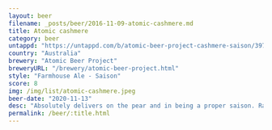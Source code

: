 ```yaml
---
layout: beer
filename: _posts/beer/2016-11-09-atomic-cashmere.md
title: Atomic cashmere
category: beer
untappd: "https://untappd.com/b/atomic-beer-project-cashmere-saison/3977199"
country: "Australia"
brewery: "Atomic Beer Project"
breweryURL: "/brewery/atomic-beer-project.html"
style: "Farmhouse Ale - Saison"
score: 8
img: /img/list/atomic-cashmere.jpeg
beer-date: "2020-11-13"
desc: "Absolutely delivers on the pear and in being a proper saison. Rare to see but easy to drink"
permalink: /beer/:title.html
---
```

